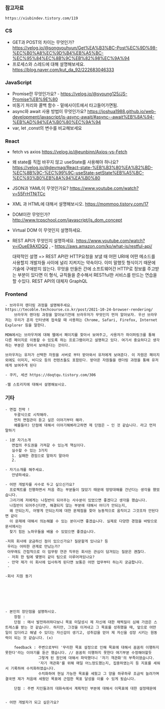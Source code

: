 ### 참고자료    
    https://xiubindev.tistory.com/119

### CS
    
    
   - GET과 POST의 차이는 무엇인가? https://velog.io/@songyouhyun/Get%EA%B3%BC-Post%EC%9D%98-%EC%B0%A8%EC%9D%B4%EB%A5%BC-%EC%95%84%EC%8B%9C%EB%82%98%EC%9A%94 
   - 프로세스와 스레드에 대해 설명해보세요. https://blog.naver.com/kut_da_92/222683046333
    
### JavaScript 
   - Promise란 무엇인가요? - https://velog.io/@syoung125/JS-Promise%EB%9E%80
   - 비동기 처리와 콜백 함수 - 밑에사이트에서 타고들어가면됨. 
   - async와 await 사용 방법이 무엇인가요? https://joshua1988.github.io/web-development/javascript/js-async-await/#async--await%EB%8A%94-%EB%AD%94%EA%B0%80%EC%9A%94
   - var, let ,const의 변수를 비교해보세요

### React
    
   - fetch vs axios https://velog.io/@eunbinn/Axios-vs-Fetch 
   - 왜 state를 직접 바꾸지 않고 useState를 사용해야 하나요? https://velog.io/@devmag/React-state-%EB%B3%80%EA%B2%BD-%EC%8B%9C-%EC%99%9C-useState-setState%EB%A5%BC-%EC%93%B0%EB%8A%94%EA%B0%80

   - JSON과 YAML이 무엇인가요?  https://www.youtube.com/watch?v=55FrHTNjTCc
   - XML 과 HTML에 대해서 설명해보시오. https://mommoo.tistory.com/17
   - DOM이란 무엇인가? http://www.tcpschool.com/javascript/js_dom_concept
   - Virtual DOM 이 무엇인지 설명하세요. 
   - REST API가 무엇인지 설명하세요. https://www.youtube.com/watch?v=iOueE9AXDQQ  ,    - https://aws.amazon.com/ko/what-is/restful-api/

     대략적인 설명 => REST API란 HTTP요청을 보낼 때 어떤 URI에 어떤 메소드를 사용할지 개발자들 사이에 널리 지켜지는 약속이다.
            이미 말했듯 형식이기 때문에 기술에 구애받지 않는다.
            무엇을 만들든 간에 소프트웨어간 HTTP로 정보를 주고받는 부분이 있다면 이 형식, 규칙들을 준수해서 RESTful한 서비스를 만드는 연습을 할 수있다.
            REST API의 대체자 GraphQL

### Frontend
    - 브라우저 렌더링 과정을 설명해주세요. https://tecoble.techcourse.co.kr/post/2021-10-24-browser-rendering/
        브라우저 렌더링 과정을 알아보기전에 브라우저가 무엇인지 먼저 알아보자. 우선 브라우저는 우리가 흔히 인터넷에 접속할 때 사용하는 Chrome, Safari, Firefox, Internet Explorer 등을 말한다.

    MDN에서는 브라우저에 대해 웹에서 페이지를 찾아서 보여주고, 사용자가 하이퍼링크를 통해 다른 페이지로 이동할 수 있도록 하는 프로그램이라고 설명하고 있다. 여기서 중요하다고 생각하는 부분은 찾아서 보여준다는 것이다.

    브라우저는 유저가 선택한 자원을 서버로 부터 받아와서 유저에게 보여준다. 이 자원은 페이지 외에도 이미지, 비디오 등의 컨텐츠들도 포함된다. 받아온 자원들을 렌더링 과정을 통해 유저에게 보여주게 된다
    
    - 쿠키, 세션 https://doqtqu.tistory.com/306
    
    -웹 스토리지에 대해서 설명해보시오.
    

### 기타 
    - 면접 전략 !
        두괄식으로 시작해라.
        먼저 면접관이 듣고 싶은 이야기부터 해라.
        예를들어) 단점에 대해서 이야기해봐라고하면 제 단점은 ~ 인 것 같습니다. 라고 먼저 말하기
        
    - 1분 자기소개
       면접의 주도권을 가져갈 수 있는게 핵심이다.
       실수할 수 있는 3가지
       1. 실패한 경험으로 말하지 말아라 
       2. 
       
    - 자기소개를 해주세요.
       안녕하세요. 

    - 어떤 개발자를 사수로 두고 싶으신가요?
      프로젝트를 진행하면서 처음 겪는 부분들이 많았기 때문에 망망대해를 건넌다는 생각을 했었습니다.
      그리기에 저에게는 나침반이 되어주는 사수분이 있었으면 좋겠다고 생각을 했습니다.
      나침반이 되어주신다면, 해결되지 않는 부분에 대해서 어디가 안되는지,
      왜 안되는지, 어떻게 안되는지에 대한 문제점을 찾아 능동적으로 움직이고 그것조차 안된다면 같이 
      이 문제에 대해서 의논해볼 수 있는 분이시면 좋겠습니다. 실제로 다양한 경험을 바탕으로 문서에서는 
      찾기 힘든 노하우들을 배울 수 있었으면 좋겠습니다.
      
    -저희 회사에 궁금하신 점이 있으신가요? 질문할게 있나요? 등
     우리는 어떠한 관계로 만났는가?
     아무래도 간접적으로 이 업무랑 연관 직무든 회사든 관심이 담겨있는 질문은 괜찮다.
     - 저희 한 팀에 몇명이 같이 팀으로 이루어져있나요?
     - 만약 제가 이 회사에 입사하게 된다면 보통은 어떤 업무부터 하는지 궁금합니다.
     -  
     
    -회사 지원 동기
    
     
     
      



    - 본인의 장단점을 설명하시오.
        장점 : 
        단점 : 매사 발전하려하다보니 목표 미달성시 제 자신에 대한 채찍질이 심해 가끔은 스트레스를 받는 것 같습니다. 하지만, 그것을 이겨내고 그 목표를 성취했을 때, 앞으로 어떤 일이 있더라고 해낼 수 있다는 자신감이 생기고, 성취감을 얻어 제 자신을 성장 시키는 원동력이 되는 것 같습니다. (x)
        
        feedback : 주변으로부터 '무리한 목표 설정으로 인해 목표에 대해서 꼼꼼히 이행하지 못한다'라는 이야기를 듣곤 했습니다. // 꼼꼼히 이행하지 못한다 여기부분 수정해야할듯
                   그렇게 된 원인에 대해서 파악했더니 '자기 객관화'의 부족이였습니다. 
                   '자기 객관화'를 위해 매일 어느정도했는지, 집중하였는지 등 지표를 세워서 기록하여 수치화하였습니다.
                   수치화하여 현실 가능한 목표를 세웠고 그 양을 하루하루 조금씩 늘려가며 결국엔 제가 처음에 세웠던 목표에 근접한 목표 달성을 이룰 수 있게 됬습니다.
                   
        단점 : 주변 지인들과의 대화속에서 계획적인 부분에 대해서 이목표에 대한 설정때문에 
             
              
    - 어떤 개발자가 되고 싶은가요? 
       
